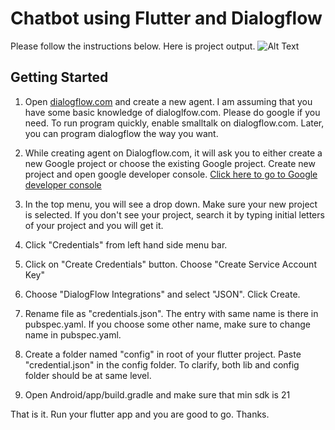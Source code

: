 # Chatbot using Flutter and Dialogflow

Please follow the instructions below. Here is project output.
![Alt Text](/docs/chatbot.gif)

## Getting Started

1. Open [dialogflow.com](https://www.dialogflow.com) and create a new agent. I am assuming that you have some basic knowledge of dialoglfow.com. Please do google if you need. To run program quickly, enable smalltalk on dialogflow.com. Later, you can program dialogflow the way you want. 

2. While creating agent on Dialogflow.com, it will ask you to either create a new Google project or choose the existing Google project. Create new project and open google developer console. [Click here to go to Google developer console](https://console.developers.google.com)

3. In the top menu, you will see a drop down. Make sure your new project is selected. If you don't see your project, search it by typing initial letters of your project and you will get it.

4. Click "Credentials" from left hand side menu bar.

5. Click on "Create Credentials" button. Choose "Create Service Account Key"

6. Choose "DialogFlow Integrations" and select "JSON". Click Create.

7. Rename file as "credentials.json". The entry with same name is there in pubspec.yaml. If you choose some other name, make sure to change name in pubspec.yaml.

8. Create a folder named "config" in root of your flutter project. Paste "credential.json" in the config folder. To clarify, both lib and config folder should be at same level.

9. Open Android/app/build.gradle and make sure that min sdk is 21

That is it. Run your flutter app and you are good to go. Thanks.
